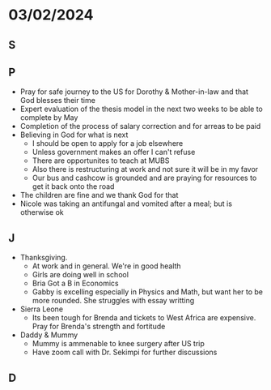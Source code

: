 # 03/02/2024

## S
## P
- Pray for safe journey to the US for Dorothy & Mother-in-law and that God blesses their time
- Expert evaluation of the thesis model in the next two weeks to be able to complete by May
- Completion of the process of salary correction and for arreas to be paid
- Believing in God for what is next
   - I should be open to apply for a job elsewhere
   - Unless government makes an offer I can't refuse
   - There are opportunites to teach at MUBS
   - Also there is restructuring at work and not sure it will be in my favor
   - Our bus and cashcow is grounded and are praying for resources to get it back onto the road
- The children are fine and we thank God for that
- Nicole was taking an antifungal and vomited after a meal; but is otherwise ok 
## J 
- Thanksgiving.
   - At work and in general. We're in good health
   - Girls are doing well in school
   - Bria Got a B in Economics
   - Gabby is excelling especially in Physics and Math, but want her to be more rounded. She struggles with essay writting
- Sierra Leone
   - Its been tough for Brenda and tickets to West Africa are expensive. Pray for Brenda's strength and fortitude
- Daddy & Mummy
   - Mummy is ammenable to knee surgery after US trip
   - Have zoom call with Dr. Sekimpi for further discussions 
## D
